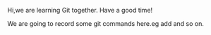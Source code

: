 Hi,we are learning Git together.
Have a good time!

We are going to record some git commands here.eg add and so on.


